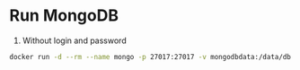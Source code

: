 # Run MongoDB

1. Without login and password

```bash
docker run -d --rm --name mongo -p 27017:27017 -v mongodbdata:/data/db mongo
```
